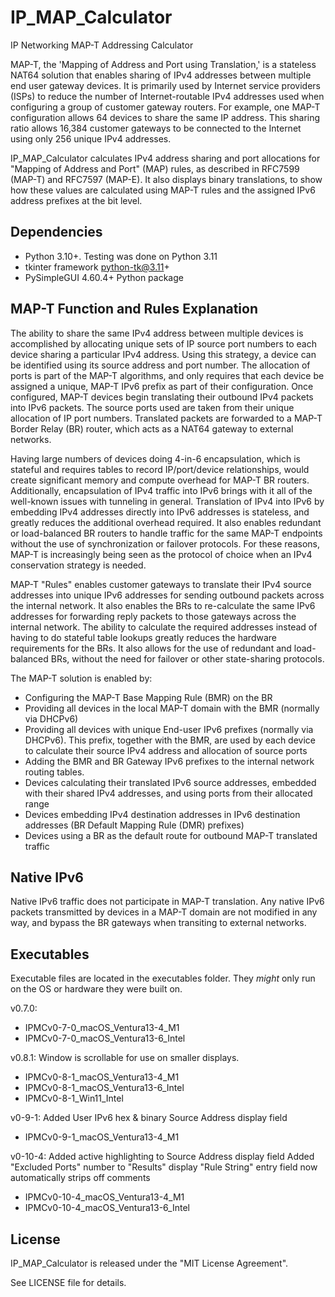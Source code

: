 # IP_MAP_Calculator

IP Networking MAP-T Addressing Calculator

MAP-T, the 'Mapping of Address and Port using Translation,' is a stateless NAT64 solution that enables sharing of IPv4 addresses between multiple end user gateway devices. It is primarily used by Internet service providers (ISPs) to reduce the number of Internet-routable IPv4 addresses used when configuring a group of customer gateway routers. For example, one MAP-T configuration allows 64 devices to share the same IP address. This sharing ratio allows 16,384 customer gateways to be connected to the Internet using only 256 unique IPv4 addresses.

IP_MAP_Calculator calculates IPv4 address sharing and port allocations for "Mapping of Address and Port" (MAP) rules, as described in RFC7599 (MAP-T) and RFC7597 (MAP-E). It also displays binary translations, to show how these values are calculated using MAP-T rules and the assigned IPv6 address prefixes at the bit level.

## Dependencies

* Python 3.10+. Testing was done on Python 3.11
* tkinter framework python-tk@3.11+
* PySimpleGUI 4.60.4+ Python package

## MAP-T Function and Rules Explanation

The ability to share the same IPv4 address between multiple devices is accomplished by allocating unique sets of IP source port numbers to each device sharing a particular IPv4 address. Using this strategy, a device can be identified using its source address and port number. The allocation of ports is part of the MAP-T algorithms, and only requires that each device be assigned a unique, MAP-T IPv6 prefix as part of their configuration. Once configured, MAP-T devices begin translating their outbound IPv4 packets into IPv6 packets. The source ports used are taken from their unique allocation of IP port numbers. Translated packets are forwarded to a MAP-T Border Relay (BR) router, which acts as a NAT64 gateway to external networks.

Having large numbers of devices doing 4-in-6 encapsulation, which is stateful and requires tables to record IP/port/device relationships, would create significant memory and compute overhead for MAP-T BR routers. Additionally, encapsulation of IPv4 traffic into IPv6 brings with it all of the well-known issues with tunneling in general. Translation of IPv4 into IPv6 by embedding IPv4 addresses directly into IPv6 addresses is stateless, and greatly reduces the additional overhead required. It also enables redundant or load-balanced BR routers to handle traffic for the same MAP-T endpoints without the use of synchronization or failover protocols. For these reasons, MAP-T is increasingly being seen as the protocol of choice when an IPv4 conservation strategy is needed.

MAP-T "Rules" enables customer gateways to translate their IPv4 source addresses into unique IPv6 addresses for sending outbound packets across the internal network. It also enables the BRs to re-calculate the same IPv6 addresses for forwarding reply packets to those gateways across the internal network. The ability to calculate the required addresses instead of having to do stateful table lookups greatly reduces the hardware requirements for the BRs. It also allows for the use of redundant and load-balanced BRs, without the need for failover or other state-sharing protocols.

The MAP-T solution is enabled by:
* Configuring the MAP-T Base Mapping Rule (BMR) on the BR
* Providing all devices in the local MAP-T domain with the BMR (normally via DHCPv6)
* Providing all devices with unique End-user IPv6 prefixes (normally via DHCPv6). This prefix, together with the BMR, are used by each device to calculate their source IPv4 address and allocation of source ports
* Adding the BMR and BR Gateway IPv6 prefixes to the internal network routing tables.
* Devices calculating their translated IPv6 source addresses, embedded with their shared IPv4 addresses, and using ports from their allocated range
* Devices embedding IPv4 destination addresses in IPv6 destination addresses (BR Default Mapping Rule (DMR) prefixes)
* Devices using a BR as the default route for outbound MAP-T translated traffic

## Native IPv6

Native IPv6 traffic does not participate in MAP-T translation. Any native IPv6 packets transmitted by devices in a MAP-T domain are not modified in any way, and bypass the BR gateways when transiting to external networks.

## Executables

Executable files are located in the executables folder.
They _might_ only run on the OS or hardware they were built on.

v0.7.0:
* IPMCv0-7-0_macOS_Ventura13-4_M1
* IPMCv0-7-0_macOS_Ventura13-6_Intel

v0.8.1:
Window is scrollable for use on smaller displays.
* IPMCv0-8-1_macOS_Ventura13-4_M1
* IPMCv0-8-1_macOS_Ventura13-6_Intel
* IPMCv0-8-1_Win11_Intel

v0-9-1:
Added User IPv6 hex & binary Source Address display field
* IPMCv0-9-1_macOS_Ventura13-4_M1

v0-10-4:
Added active highlighting to Source Address display field
Added "Excluded Ports" number to "Results" display
"Rule String" entry field now automatically strips off comments
* IPMCv0-10-4_macOS_Ventura13-4_M1
* IPMCv0-10-4_macOS_Ventura13-6_Intel

## License

IP_MAP_Calculator is released under the "MIT License Agreement".

See LICENSE file for details.
